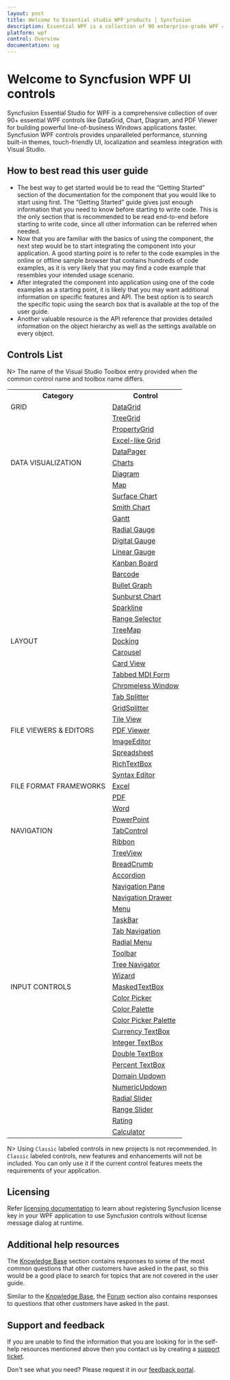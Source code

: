 ```yaml
---
layout: post
title: Welcome to Essential studio WPF products | Syncfusion
description: Essential WPF is a collection of 90 enterprise-grade WPF components including Tools, Charts, Grids and Diagram for building modern Desktop applications.
platform: wpf
control: Overview
documentation: ug
---
```


# Welcome to Syncfusion WPF UI controls

Syncfusion Essential Studio for WPF is a comprehensive collection of over 90+ essential WPF controls like DataGrid, Chart, Diagram, and PDF Viewer for building powerful line-of-business Windows applications faster. Syncfusion WPF controls provides unparalleled performance, stunning built-in themes, touch-friendly UI, localization and seamless integration with Visual Studio.

## How to best read this user guide

* The best way to get started would be to read the “Getting Started” section of the documentation for the component that you would like to start using first. The “Getting Started” guide gives just enough information that you need to know before starting to write code. This is the only section that is recommended to be read end-to-end before starting to write code, since all other information can be referred when needed.
* Now that you are familiar with the basics of using the component, the next step would be to start integrating the component into your application. A good starting point is to refer to the code examples in the online or offline sample browser that contains hundreds of code examples, as it is very likely that you may find a code example that resembles your intended usage scenario.
* After integrated the component into application using one of the code examples as a starting point, it is likely that you may want additional information on specific features and API. The best option is to search the specific topic using the search box that is available at the top of the user guide.
* Another valuable resource is the API reference that provides detailed information on the object hierarchy as well as the settings available on every object.

## Controls List

N> The name of the Visual Studio Toolbox entry provided when the common control name and toolbox name differs.


<table>
	<tr>
		<th align="center">
			Category<br/>
		</th>
		<th align="center">
			Control<br/>
		</th>
	</tr>
	<tr>
		<td rowspan="5" valign="top">
			GRID<br/>
		</td>
		<td>
			<a href="https://help.syncfusion.com/wpf/datagrid/getting-started">DataGrid </a><br/>
		</td>
	</tr>
	<tr>
		<td>
			<a href="https://help.syncfusion.com/wpf/treegrid/getting-started" >TreeGrid</a><br/>
		</td>
	</tr>
	<tr>
		<td>
			<a href="https://help.syncfusion.com/wpf/propertygrid/getting-started">PropertyGrid </a><br/>
		</td>
	</tr>
	<tr>
		<td>
			<a href="https://help.syncfusion.com/wpf/gridcontrol/getting-started" >Excel-like Grid </a><br/>
		</td>
	</tr>
	<tr>
		<td>
			<a href="https://help.syncfusion.com/wpf/datapager/getting-started" >DataPager</a><br/>
		</td>
	</tr>
	<tr>
		<td rowspan="16" valign="top">
			DATA VISUALIZATION<br/>
		</td>
		<td>
			<a href="https://help.syncfusion.com/wpf/charts/getting-started" >Charts </a><br/>
		</td>
	</tr>
	<tr>
		<td>
			<a href="https://help.syncfusion.com/wpf/diagram/getting-started" >Diagram </a><br/>
		</td>
	</tr>
	<tr>
		<td>
			<a href="https://help.syncfusion.com/wpf/maps/getting-started" >Map </a><br/>
		</td>
	</tr>
	<tr>
		<td>
			<a href="https://help.syncfusion.com/wpf/surface-chart/getting-started" >Surface Chart </a><br/>
		</td>
	</tr>
	<tr>
		<td>
			<a href="https://help.syncfusion.com/wpf/smith-chart/getting-started" >Smith Chart</a><br/>
		</td>
	</tr>
	<tr>
		<td>
			<a href="https://help.syncfusion.com/wpf/gantt/getting-started" >Gantt</a><br/>
		</td>
	</tr>
	<tr>
		<td>
			<a href="https://help.syncfusion.com/wpf/radial-gauge/getting-started" >Radial Gauge</a><br/>
		</td>
	</tr>
	<tr>
		<td>
			<a href="https://help.syncfusion.com/wpf/digital-gauge/getting-started" >Digital Gauge</a><br/>
		</td>
	</tr>
	<tr>
		<td>
			<a href="https://help.syncfusion.com/wpf/linear-gauge/getting-started" >Linear Gauge </a><br/>
		</td>
	</tr>
	<tr>
		<td>
			<a href="https://help.syncfusion.com/wpf/kanban-board/getting-started" >Kanban Board</a><br/>
		</td>
	</tr>
	<tr>
		<td>
			<a href="https://help.syncfusion.com/wpf/barcode/getting-started" >Barcode</a><br/>
		</td>
	</tr>
	<tr>
		<td>
			<a href="https://help.syncfusion.com/wpf/bullet-graph/getting-started" >Bullet Graph</a><br/>
		</td>
	</tr>
	<tr>
		<td>
			<a href="https://help.syncfusion.com/wpf/sunburst-chart/getting-started" >Sunburst Chart</a><br/>
		</td>
	</tr>
	<tr>
		<td>
			<a href="https://help.syncfusion.com/wpf/sparkline/getting-started" >Sparkline</a><br/>
		</td>
	</tr>
	<tr>
		<td>
			<a href="https://help.syncfusion.com/wpf/range-selector/getting-started" >Range Selector</a><br/>
		</td>
	</tr>
	<tr>
		<td>
			<a href="https://help.syncfusion.com/wpf/treemap/getting-started" >TreeMap</a><br/>
		</td>
	</tr>
	<tr>
		<td rowspan="8" valign="top">
			LAYOUT<br/>
		</td>
		<td>
			<a href="https://help.syncfusion.com/wpf/docking/getting-started" >Docking </a><br/>
		</td>
	</tr>
	<tr>
		<td>
			<a href="https://help.syncfusion.com/wpf/carousel/getting-started">Carousel </a><br/>
		</td>
	</tr>
	<tr>
		<td>
			<a href="https://help.syncfusion.com/wpf/card-view/getting-started">Card View</a><br/>
		</td>
	</tr>
	<tr>
		<td>
			<a href="https://help.syncfusion.com/wpf/tabbed-mdi-form/getting-started" >Tabbed MDI Form</a><br/>
		</td>
	</tr>
	<tr>
		<td>
			<a href="https://help.syncfusion.com/wpf/chromeless-window/getting-started">Chromeless Window</a><br/>
		</td>
	</tr>
	<tr>
		<td>
			<a href="https://help.syncfusion.com/wpf/tab-splitter/getting-started">Tab Splitter</a><br/>
		</td>
	</tr>
	<tr>
		<td>
			<a href="https://help.syncfusion.com/wpf/gridsplitter/getting-started" >GridSplitter</a><br/>
		</td>
	</tr>
	<tr>
		<td>
			<a href="https://help.syncfusion.com/wpf/tile-view/getting-started" >Tile View</a><br/>
		</td>
	</tr>
	<tr>
	    <td rowspan="5" valign="top">
			FILE VIEWERS & EDITORS<br/>
		</td>	
		<td>
			<a href="https://help.syncfusion.com/wpf/pdf-viewer/getting-started" >PDF Viewer</a><br/>
		</td>
	</tr>
	<tr>
		<td>
			<a href="https://help.syncfusion.com/wpf/image-editor/getting-started" >ImageEditor</a><br/>
		</td>
	</tr>
	<tr>
		<td>
			<a href="https://help.syncfusion.com/wpf/spreadsheet/getting-started" >Spreadsheet</a><br/>
		</td>
	</tr>
	<tr>
		<td>
			<a href="https://help.syncfusion.com/wpf/richtextbox/getting-started" >RichTextBox</a><br/>
		</td>
	</tr>
	<tr>
		<td>
			<a href="https://help.syncfusion.com/wpf/syntax-editor/getting-started" >Syntax Editor</a><br/>
		</td>
	</tr>
	<tr>
	    <td rowspan="4" valign="top">
		FILE FORMAT FRAMEWORKS<br/>
		</td>
		<td>
			<a href="https://help.syncfusion.com/file-formats/xlsio/getting-started-create-excel-file-csharp-vbnet" >Excel</a><br/>
		</td>
	</tr>	
    <tr>
		<td>
			<a href="https://help.syncfusion.com/file-formats/pdf/create-pdf-file-in-wpf" >PDF</a><br/>
		</td>
	</tr>
    <tr>
	    <td>
			<a href="https://help.syncfusion.com/file-formats/docio/getting-started" >Word</a><br/>
		</td>
	</tr>
    <tr>
	    <td>
			<a href="https://help.syncfusion.com/file-formats/presentation/getting-started" >PowerPoint</a><br/>
		</td>
	</tr>
    <tr>
	    <td rowspan="14" valign="top">
		NAVIGATION<br/>
		</td>
		<td>
			<a href="https://help.syncfusion.com/wpf/tabcontrol/getting-started">TabControl</a><br/>
		</td>
	</tr>
    <tr>
		<td>
			<a href="https://help.syncfusion.com/wpf/ribbon/gettingstarted">Ribbon </a><br/>
		</td>
	</tr>
	<tr>
		<td>
			<a href="https://help.syncfusion.com/wpf/treeview/getting-started">TreeView</a><br/>
		</td>
	</tr>
	<tr>
		<td>
			<a href="https://help.syncfusion.com/wpf/breadcrumb/getting-started">BreadCrumb</a><br/>
		</td>
	</tr>
	<tr>
		<td>
			<a href="https://help.syncfusion.com/wpf/accordion/getting-started">Accordion</a><br/>
		</td>
	</tr>
	<tr>
		<td>
			<a href="https://help.syncfusion.com/wpf/navigation-pane/getting-started">Navigation Pane</a><br/>
		</td>
	</tr>
	<tr>
		<td>
			<a href="https://help.syncfusion.com/wpf/navigation-drawer/getting-started">Navigation Drawer</a><br/>
		</td>
	</tr>
	<tr>
		<td>
			<a href="https://help.syncfusion.com/wpf/menu/getting-started">Menu</a><br/>
		</td>
	</tr>
	<tr>
		<td>
			<a href="https://help.syncfusion.com/wpf/taskbar/getting-started">TaskBar</a><br/>
		</td>
	</tr>
	<tr>
		<td>
			<a href="https://help.syncfusion.com/wpf/tab-navigation/getting-started">Tab Navigation</a><br/>
		</td>
	</tr>
	<tr>
		<td>
			<a href="https://help.syncfusion.com/wpf/radial-menu/getting-started">Radial Menu</a><br/>
		</td>
	</tr>
	<tr>
		<td>
			<a href="https://help.syncfusion.com/wpf/toolbar/getting-started">Toolbar</a><br/>
		</td>
	</tr>
	<tr>
		<td>
			<a  href="https://help.syncfusion.com/wpf/tree-navigator/getting-started">Tree Navigator</a><br/>
		</td>
	</tr>
	<tr>
		<td>
			<a href="https://help.syncfusion.com/wpf/wizard-control/getting-started">Wizard</a><br/>
		</td>
	</tr>
	<tr>
	    <td rowspan="14" valign="top">
		INPUT CONTROLS<br/>
		</td>
		<td>
			<a href="https://help.syncfusion.com/wpf/maskedtextbox/getting-started">MaskedTextBox</a><br/>
		</td>
	</tr>
    <tr>
		<td>
			<a href="https://help.syncfusion.com/wpf/color-picker/getting-started">Color Picker </a><br/>
		</td>
	</tr>
	<tr>
		<td>
			<a href="https://help.syncfusion.com/wpf/color-palette/getting-started">Color Palette</a><br/>
		</td>
	</tr>
	<tr>
		<td>
			<a href="https://help.syncfusion.com/wpf/color-picker-palette/getting-started">Color Picker Palette</a><br/>
		</td>
	</tr>
	<tr>
		<td>
			<a href="https://help.syncfusion.com/wpf/currency-textbox/getting-started">Currency TextBox</a><br/>
		</td>
	</tr>
	<tr>
		<td>
			<a href="https://help.syncfusion.com/wpf/integer-textbox/getting-started">Integer TextBox</a><br/>
		</td>
	</tr>
	<tr>
		<td>
			<a href="https://help.syncfusion.com/wpf/double-textbox/getting-started">Double TextBox</a><br/>
		</td>
	</tr>
	<tr>
		<td>
			<a href="https://help.syncfusion.com/wpf/percent-textbox/getting-started">Percent TextBox</a><br/>
		</td>
	</tr>
	<tr>
		<td>
			<a href="https://help.syncfusion.com/wpf/domain-updown/getting-started">Domain Updown</a><br/>
		</td>
	</tr>
	<tr>
		<td>
			<a href="https://help.syncfusion.com/wpf/numericupdown/getting-started">NumericUpdown</a><br/>
		</td>
	</tr>
	<tr>
		<td>
			<a href="https://help.syncfusion.com/wpf/radial-slider/getting-started">Radial Slider</a><br/>
		</td>
	</tr>
	<tr>
		<td>
			<a href="https://help.syncfusion.com/wpf/range-slider/getting-started">Range Slider</a><br/>
		</td>
	</tr>
	<tr>
		<td>
			<a href="https://help.syncfusion.com/wpf/rating/getting-started">Rating</a><br/>
		</td>
	</tr>
	<tr>
		<td>
			<a href="https://help.syncfusion.com/wpf/calculator/getting-started">Calculator</a><br/>
		</td>
	</tr>
</table>
  



N> Using `Classic` labeled controls in new projects is not recommended. In `Classic` labeled controls, new features and enhancements will not be included. You can only use it if the current control features meets the requirements of your application.

## Licensing

Refer [licensing documentation](https://help.syncfusion.com/common/essential-studio/licensing/overview) to learn about registering Syncfusion license key in your WPF application to use Syncfusion controls without license message dialog at runtime.

## Additional help resources

The [Knowledge Base](https://www.syncfusion.com/kb/wpf) section contains responses to some of the most common questions that other customers have asked in the past, so this would be a good place to search for topics that are not covered in the user guide.

Similar to the [Knowledge Base](https://www.syncfusion.com/kb/wpf), the [Forum](https://www.syncfusion.com/forums/wpf) section also contains responses to questions that other customers have asked in the past.

## Support and feedback

If you are unable to find the information that you are looking for in the self-help resources mentioned above then you contact us by creating a [support ticket](https://www.syncfusion.com/support/directtrac/incidents).

Don't see what you need? Please request it in our [feedback portal](https://www.syncfusion.com/feedback/wpf).
